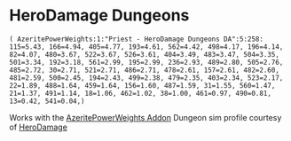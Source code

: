 # HeroDamage Dungeons
```
( AzeritePowerWeights:1:"Priest - HeroDamage Dungeons DA":5:258: 115=5.43, 166=4.94, 405=4.77, 193=4.61, 562=4.42, 498=4.17, 196=4.14, 82=4.07, 480=3.67, 522=3.67, 526=3.61, 404=3.49, 483=3.47, 504=3.35, 501=3.34, 192=3.18, 561=2.99, 195=2.99, 236=2.93, 489=2.80, 505=2.76, 485=2.72, 30=2.71, 521=2.71, 486=2.71, 478=2.61, 157=2.61, 482=2.60, 481=2.59, 500=2.45, 194=2.43, 499=2.38, 479=2.35, 403=2.34, 523=2.17, 22=1.89, 488=1.64, 459=1.64, 156=1.60, 487=1.59, 31=1.55, 560=1.47, 21=1.37, 491=1.14, 18=1.06, 462=1.02, 38=1.00, 461=0.97, 490=0.81, 13=0.42, 541=0.04,)
```

 Works with the [AzeritePowerWeights Addon](https://wow.curseforge.com/projects/azeritepowerweights)
 Dungeon sim profile courtesy of [HeroDamage](https://www.herodamage.com/)